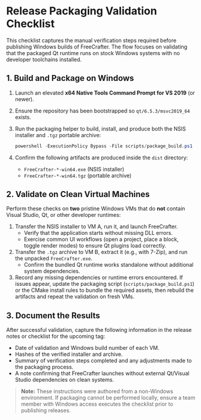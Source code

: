 # Release Packaging Validation Checklist

This checklist captures the manual verification steps required before publishing
Windows builds of FreeCrafter. The flow focuses on validating that the packaged
Qt runtime runs on stock Windows systems with no developer toolchains
installed.

## 1. Build and Package on Windows

1. Launch an elevated **x64 Native Tools Command Prompt for VS 2019** (or newer).
2. Ensure the repository has been bootstrapped so `qt/6.5.3/msvc2019_64` exists.
3. Run the packaging helper to build, install, and produce both the NSIS
   installer and `.tgz` portable archive:

   ```powershell
   powershell -ExecutionPolicy Bypass -File scripts/package_build.ps1
   ```
4. Confirm the following artifacts are produced inside the `dist` directory:
   - `FreeCrafter-*-win64.exe` (NSIS installer)
   - `FreeCrafter-*-win64.tgz` (portable archive)

## 2. Validate on Clean Virtual Machines

Perform these checks on **two** pristine Windows VMs that do **not** contain
Visual Studio, Qt, or other developer runtimes:

1. Transfer the NSIS installer to VM A, run it, and launch FreeCrafter.
   - Verify that the application starts without missing DLL errors.
   - Exercise common UI workflows (open a project, place a block, toggle render
     modes) to ensure Qt plugins load correctly.
2. Transfer the `.tgz` archive to VM B, extract it (e.g., with 7-Zip), and run
   the unpacked `FreeCrafter.exe`.
   - Confirm the bundled Qt runtime works standalone without additional system
     dependencies.
3. Record any missing dependencies or runtime errors encountered. If issues
   appear, update the packaging script (`scripts/package_build.ps1`) or the
   CMake install rules to bundle the required assets, then rebuild the
   artifacts and repeat the validation on fresh VMs.

## 3. Document the Results

After successful validation, capture the following information in the release
notes or checklist for the upcoming tag:

- Date of validation and Windows build number of each VM.
- Hashes of the verified installer and archive.
- Summary of verification steps completed and any adjustments made to the
  packaging process.
- A note confirming that FreeCrafter launches without external Qt/Visual Studio
  dependencies on clean systems.

> **Note:** These instructions were authored from a non-Windows environment. If
> packaging cannot be performed locally, ensure a team member with Windows
> access executes the checklist prior to publishing releases.
